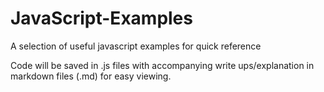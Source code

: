 # JavaScript-Examples

A selection of useful javascript examples for quick reference

Code will be saved in .js files with accompanying write ups/explanation in markdown files (.md) for easy viewing.
